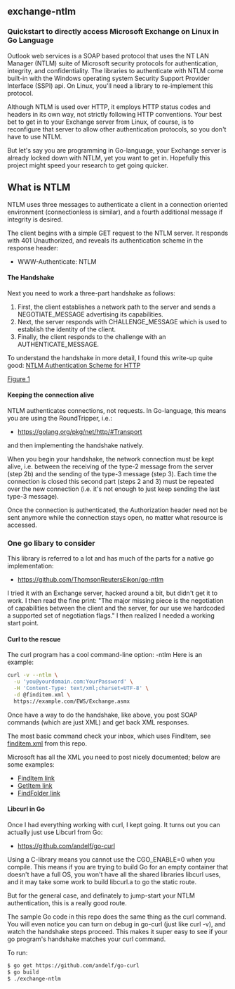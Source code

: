 ## exchange-ntlm

### Quickstart to directly access Microsoft Exchange on Linux in Go Language

Outlook web services is a SOAP based protocol that uses the NT LAN Manager (NTLM) suite of Microsoft security protocols for authentication, integrity, and confidentiality. The libraries to authenticate with NTLM come built-in with the Windows operating system Security Support Provider Interface (SSPI) api.  On Linux, you'll need a library to re-implement this protocol.

Although NTLM is used over HTTP, it employs HTTP status codes and headers in its own way, not strictly following HTTP conventions. Your best bet to get in to your Exchange server from Linux, of course, is to reconfigure that server to allow other authentication protocols, so you don't have to use NTLM.

But let's say you are programming in Go-language, your Exchange server is already locked down with NTLM, yet you want to get in.  Hopefully this project might speed your research to get going quicker. 
 
## What is NTLM

NTLM uses three messages to authenticate a client in a connection oriented environment (connectionless is similar), and a fourth additional message if integrity is desired.

The client begins with a simple GET request to the NTLM server.  It responds with 401 Unauthorized, and reveals its authentication scheme in the response header:
* WWW-Authenticate: NTLM

#### The Handshake

Next you need to work a three-part handshake as follows:
1. First, the client establishes a network path to the server and sends a NEGOTIATE_MESSAGE advertising its capabilities.
1. Next, the server responds with CHALLENGE_MESSAGE which is used to establish the identity of the client.
1. Finally, the client responds to the challenge with an AUTHENTICATE_MESSAGE.

To understand the handshake in more detail, I found this write-up quite good: [NTLM Authentication Scheme for HTTP](https://www.innovation.ch/personal/ronald/ntlm.html)

[Figure 1](https://raw.githubusercontent.com/DavidSantia/exchange-ntlm/master/README-figure1.png)

#### Keeping the connection alive
NTLM authenticates connections, not requests. In Go-language, this means you are using the RoundTripper, i.e.:
* https://golang.org/pkg/net/http/#Transport

and then implementing the handshake natively.

When you begin your handshake, the network connection must be kept alive, i.e. between the receiving of the type-2 message from the server (step 2b) and the sending of the type-3 message (step 3). Each time the connection is closed this second part (steps 2 and 3) must be repeated over the new connection (i.e. it's not enough to just keep sending the last type-3 message).

Once the connection is authenticated, the Authorization header need not be sent anymore while the connection stays open, no matter what resource is accessed.

### One go libary to consider

This library is referred to a lot and has much of the parts for a native go implementation:
* https://github.com/ThomsonReutersEikon/go-ntlm

I tried it with an Exchange server, hacked around a bit, but didn't get it to work. I then read the fine print: "The major missing piece is the negotiation of capabilities between the client and the server, for our use we hardcoded a supported set of negotiation flags."  I then realized I needed a working start point.

#### Curl to the rescue

The curl program has a cool command-line option: -ntlm
Here is an example:
```sh
curl -v --ntlm \
  -u 'you@yourdomain.com:YourPassword' \
  -H 'Content-Type: text/xml;charset=UTF-8' \
  -d @finditem.xml \
  https://example.com/EWS/Exchange.asmx
```

Once have a way to do the handshake, like above, you post SOAP commands (which are just XML) and get back XML responses.

The most basic command check your inbox, which uses FindItem, see [finditem.xml](https://raw.githubusercontent.com/DavidSantia/exchange-ntlm/master/finditem.xml) from this repo.

Microsoft has all the XML you need to post nicely documented; below are some examples:

* [FindItem link](https://msdn.microsoft.com/en-us/library/office/aa566107(v=exchg.150).aspx#sectionSection1)
* [GetItem link](https://msdn.microsoft.com/en-us/library/office/aa566107(v=exchg.150).aspx#sectionSection1)
* [FindFolder link](https://msdn.microsoft.com/en-us/library/office/dd633627(v=exchg.80).aspx#Anchor_0)

#### Libcurl in Go

Once I had everything working with curl, I kept going. It turns out you can actually just use Libcurl from Go:
* https://github.com/andelf/go-curl

Using a C-library means you cannot use the CGO_ENABLE=0 when you compile.  This means if you are trying to build Go for an empty container that doesn't have a full OS, you won't have all the shared libraries libcurl uses, and it may take some work to build libcurl.a to go the static route.

But for the general case, and definately to jump-start your NTLM authentication, this is a really good route.

The sample Go code in this repo does the same thing as the curl command.  You will even notice you can turn on debug in go-curl (just like curl -v), and watch the handshake steps proceed. This makes it super easy to see if your go program's handshake matches your curl command.

To run:
```sh
$ go get https://github.com/andelf/go-curl
$ go build
$ ./exchange-ntlm
